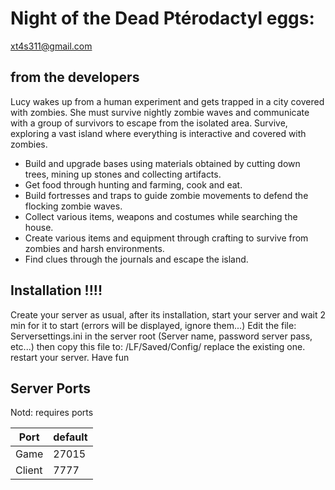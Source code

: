 # Night of the Dead Ptérodactyl eggs:
xt4s311@gmail.com
## from the developers
Lucy wakes up from a human experiment and gets trapped in a city covered with zombies. She must survive nightly zombie waves and communicate with a group of survivors to escape from the isolated area.
Survive, exploring a vast island where everything is interactive and covered with zombies.
- Build and upgrade bases using materials obtained by cutting down trees, mining up stones and collecting artifacts.
- Get food through hunting and farming, cook and eat.
- Build fortresses and traps to guide zombie movements to defend the flocking zombie waves.
- Collect various items, weapons and costumes while searching the house.
- Create various items and equipment through crafting to survive from zombies and harsh environments.
- Find clues through the journals and escape the island. 
## Installation !!!!
Create your server as usual, after its installation, start your server and wait 2 min for it to start (errors will be displayed, ignore them...) Edit the file: Serversettings.ini in the server root (Server name, password server pass, etc...) then copy this file to: /LF/Saved/Config/ replace the existing one.
restart your server. Have fun

## Server Ports

Notd: requires ports

| Port    | default |
|---------|---------|
| Game    | 27015   |
| Client  | 7777    |
